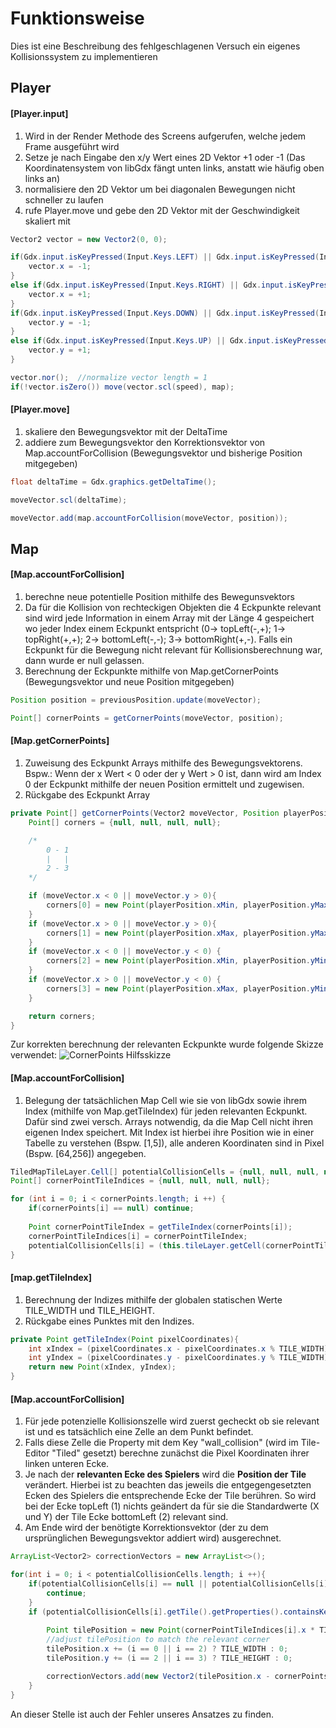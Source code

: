 # Funktionsweise

Dies ist eine Beschreibung des fehlgeschlagenen Versuch ein eigenes Kollisionssystem zu implementieren

## Player

#### [Player.input]
1. Wird in der Render Methode des Screens aufgerufen, welche jedem Frame ausgeführt wird
2. Setze je nach Eingabe den x/y Wert eines 2D Vektor +1 oder -1 (Das Koordinatensystem von libGdx fängt unten links, anstatt wie häufig oben links an)
3. normalisiere den 2D Vektor um bei diagonalen Bewegungen nicht schneller zu laufen
4. rufe Player.move und gebe den 2D Vektor mit der Geschwindigkeit skaliert mit

```java
Vector2 vector = new Vector2(0, 0);

if(Gdx.input.isKeyPressed(Input.Keys.LEFT) || Gdx.input.isKeyPressed(Input.Keys.A)){
    vector.x = -1;
}
else if(Gdx.input.isKeyPressed(Input.Keys.RIGHT) || Gdx.input.isKeyPressed(Input.Keys.D)){
    vector.x = +1;
}
if(Gdx.input.isKeyPressed(Input.Keys.DOWN) || Gdx.input.isKeyPressed(Input.Keys.S)){
    vector.y = -1;
}
else if(Gdx.input.isKeyPressed(Input.Keys.UP) || Gdx.input.isKeyPressed(Input.Keys.W)){
    vector.y = +1;
}

vector.nor();  //normalize vector length = 1
if(!vector.isZero()) move(vector.scl(speed), map);
```

#### [Player.move]
1. skaliere den Bewegungsvektor mit der DeltaTime
2. addiere zum Bewegungsvektor den Korrektionsvektor von Map.accountForCollision (Bewegungsvektor und bisherige Position mitgegeben)

```java
float deltaTime = Gdx.graphics.getDeltaTime();

moveVector.scl(deltaTime);

moveVector.add(map.accountForCollision(moveVector, position));
```

## Map

#### [Map.accountForCollision]
1. berechne neue potentielle Position mithilfe des Bewegunsvektors
2. Da für die Kollision von rechteckigen Objekten die 4 Eckpunkte relevant sind wird jede Information in einem Array mit der Länge 4 gespeichert wo jeder Index einem Eckpunkt entspricht (0-&gt; topLeft(-,+); 1-&gt; topRight(+,+); 2-&gt; bottomLeft(-,-); 3-&gt; bottomRight(+,-). Falls ein Eckpunkt für die Bewegung nicht relevant für Kollisionsberechnung war, dann wurde er null gelassen. 
3. Berechnung der Eckpunkte mithilfe von Map.getCornerPoints (Bewegungsvektor und neue Position mitgegeben)
```java
Position position = previousPosition.update(moveVector);

Point[] cornerPoints = getCornerPoints(moveVector, position);
```


#### [Map.getCornerPoints]
1. Zuweisung des Eckpunkt Arrays mithilfe des Bewegungsvektorens. Bspw.: Wenn der x Wert &lt; 0 oder der y Wert &gt; 0 ist, dann wird am Index 0 der Eckpunkt mithilfe der neuen Position ermittelt und zugewisen. 
2. Rückgabe des Eckpunkt Array
```java
private Point[] getCornerPoints(Vector2 moveVector, Position playerPosition) {
    Point[] corners = {null, null, null, null};

    /*
        0 - 1           
        |   |           
        2 - 3           
    */

    if (moveVector.x < 0 || moveVector.y > 0){
        corners[0] = new Point(playerPosition.xMin, playerPosition.yMax); // topLeft
    }
    if (moveVector.x > 0 || moveVector.y > 0){
        corners[1] = new Point(playerPosition.xMax, playerPosition.yMax); // topRight
    }
    if (moveVector.x < 0 || moveVector.y < 0) {
        corners[2] = new Point(playerPosition.xMin, playerPosition.yMin); // bottomLeft
    }
    if (moveVector.x > 0 || moveVector.y < 0) {
        corners[3] = new Point(playerPosition.xMax, playerPosition.yMin); // bottomRight
    }

    return corners;
}
```
Zur korrekten berechnung der relevanten Eckpunkte wurde folgende Skizze verwendet:
![](H:\src\documentation\getCornerPoints_Hilfsskizze.jpg "CornerPoints Hilfsskizze")

#### [Map.accountForCollision]
1. Belegung der tatsächlichen Map Cell wie sie von libGdx sowie ihrem Index (mithilfe von Map.getTileIndex) für jeden relevanten Eckpunkt. Dafür sind zwei versch. Arrays notwendig, da die Map Cell nicht ihren eigenen Index speichert. Mit Index ist hierbei ihre Position wie in einer Tabelle zu verstehen (Bspw. [1,5]), alle anderen Koordinaten sind in Pixel (Bspw. [64,256]) angegeben.

```java
TiledMapTileLayer.Cell[] potentialCollisionCells = {null, null, null, null};
Point[] cornerPointTileIndices = {null, null, null, null};

for (int i = 0; i < cornerPoints.length; i ++) {
    if(cornerPoints[i] == null) continue;
    
    Point cornerPointTileIndex = getTileIndex(cornerPoints[i]);
    cornerPointTileIndices[i] = cornerPointTileIndex;
    potentialCollisionCells[i] = (this.tileLayer.getCell(cornerPointTileIndex.x, cornerPointTileIndex.y));
}
```

#### [map.getTileIndex]
1. Berechnung der Indizes mithilfe der globalen statischen Werte TILE_WIDTH und TILE_HEIGHT.
2. Rückgabe eines Punktes mit den Indizes.
```java
private Point getTileIndex(Point pixelCoordinates){
    int xIndex = (pixelCoordinates.x - pixelCoordinates.x % TILE_WIDTH) / TILE_WIDTH;
    int yIndex = (pixelCoordinates.y - pixelCoordinates.y % TILE_WIDTH) / TILE_WIDTH;
    return new Point(xIndex, yIndex);
}
```

#### [Map.accountForCollision]
1. Für jede potenzielle Kollisionszelle wird zuerst gecheckt ob sie relevant ist und es tatsächlich eine Zelle an dem Punkt befindet.
2. Falls diese Zelle die Property mit dem Key "wall_collision" (wird im Tile-Editor "Tiled" gesetzt) berechne zunächst die Pixel Koordinaten ihrer linken unteren Ecke.
3. Je nach der **relevanten Ecke des Spielers** wird die **Position der Tile** verändert. Hierbei ist zu beachten das jeweils die entgegengesetzten Ecken des Spielers die entsprechende Ecke der Tile berühren. So wird bei der Ecke topLeft (1) nichts geändert da für sie die Standardwerte (X und Y) der Tile Ecke bottomLeft (2) relevant sind.
4. Am Ende wird der benötigte Korrektionsvektor (der zu dem ursprünglichen Bewegungsvektor addiert wird) ausgerechnet.
```java
ArrayList<Vector2> correctionVectors = new ArrayList<>();

for(int i = 0; i < potentialCollisionCells.length; i ++){
    if(potentialCollisionCells[i] == null || potentialCollisionCells[i].getTile() == null){
        continue;
    }
    if (potentialCollisionCells[i].getTile().getProperties().containsKey("wall_collision")){
    
        Point tilePosition = new Point(cornerPointTileIndices[i].x * TILE_WIDTH, cornerPointTileIndices[i].y * TILE_HEIGHT); // bottomLeft of Tile
        //adjust tilePosition to match the relevant corner
        tilePosition.x += (i == 0 || i == 2) ? TILE_WIDTH : 0;
        tilePosition.y += (i == 2 || i == 3) ? TILE_HEIGHT : 0;

        correctionVectors.add(new Vector2(tilePosition.x - cornerPoints[i].x, tilePosition.y - cornerPoints[i].y)); // pushes player into available space
    }
}
```
An dieser Stelle ist auch der Fehler unseres Ansatzes zu finden. 